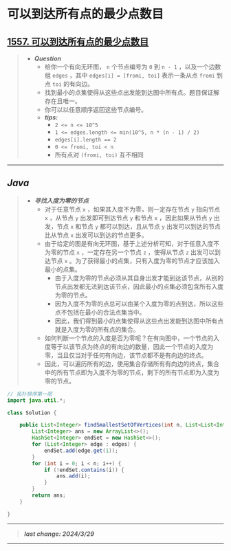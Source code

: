 # 可以到达所有点的最少点数目

## [1557. 可以到达所有点的最少点数目](https://leetcode.cn/problems/minimum-number-of-vertices-to-reach-all-nodes/)

> - ***Question***
>   - 给你一个有向无环图， `n` 个节点编号为 `0` 到 `n - 1` ，以及一个边数组 `edges` ，其中 `edges[i] = [fromi, toi]` 表示一条从点 `fromi` 到点 `toi` 的有向边。
>   - 找到最小的点集使得从这些点出发能到达图中所有点。题目保证解存在且唯一。
>   - 你可以以任意顺序返回这些节点编号。
>   - ***tips:***
>     - `2 <= n <= 10^5`
>     - `1 <= edges.length <= min(10^5, n * (n - 1) / 2)`
>     - `edges[i].length == 2`
>     - `0 <= fromi, toi < n`
>     - 所有点对 `(fromi, toi)` 互不相同

---

## *Java*

> - ***寻找入度为零的节点***
>   - 对于任意节点 `x` ，如果其入度不为零，则一定存在节点 `y` 指向节点 `x` ，从节点 `y` 出发即可到达节点 `y` 和节点 `x` ，因此如果从节点 `y` 出发，节点 `x` 和节点 `y` 都可以到达，且从节点 `y` 出发可以到达的节点比从节点 `x` 出发可以到达的节点更多。
>   - 由于给定的图是有向无环图，基于上述分析可知，对于任意入度不为零的节点 `x` ，一定存在另一个节点 `z` ，使得从节点 `z` 出发可以到达节点 `x` 。为了获得最小的点集，只有入度为零的节点才应该加入最小的点集。
>     - 由于入度为零的节点必须从其自身出发才能到达该节点，从别的节点出发都无法到达该节点，因此最小的点集必须包含所有入度为零的节点。
>     - 因为入度不为零的点总可以由某个入度为零的点到达，所以这些点不包括在最小的合法点集当中。
>     - 因此，我们得到最小的点集使得从这些点出发能到达图中所有点就是入度为零的所有点的集合。
>   - 如何判断一个节点的入度是否为零呢？在有向图中，一个节点的入度等于以该节点为终点的有向边的数量，因此一个节点的入度为零，当且仅当对于任何有向边，该节点都不是有向边的终点。
>   - 因此，可以遍历所有的边，使用集合存储所有有向边的终点，集合中的所有节点即为入度不为零的节点，剩下的所有节点即为入度为零的节点。

```java
// 拓扑排序第一层
import java.util.*;

class Solution {

    public List<Integer> findSmallestSetOfVertices(int n, List<List<Integer>> edges) {
        List<Integer> ans = new ArrayList<>();
        HashSet<Integer> endSet = new HashSet<>();
        for (List<Integer> edge : edges) {
            endSet.add(edge.get(1));
        }
        for (int i = 0; i < n; i++) {
            if (!endSet.contains(i)) {
                ans.add(i);
            }
        }
        return ans;
    }

}
```

---

> ***last change: 2024/3/29***

---
